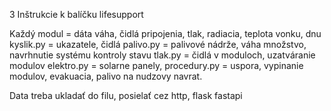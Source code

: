 3 Inštrukcie k balíčku lifesupport

Každý modul = dáta váha, čidlá pripojenia, 
tlak,  radiacia,  teplota vonku, dnu
kyslik.py = ukazatele, čidlá
palivo.py = palivové nádrže, váha množstvo, 
            navrhnutie systému kontroly stavu
tlak.py = čidlá v moduloch, uzatváranie modulov
elektro.py = solarne panely, 
procedury.py = uspora, vypinanie modulov,
evakuacia, palivo na nudzovy navrat. 

Data treba ukladať do filu, posielať cez http, 
flask fastapi 
